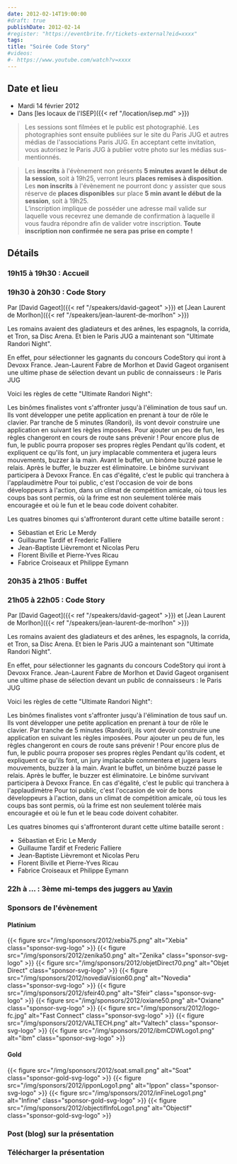 ```yaml
---
date: 2012-02-14T19:00:00
#draft: true
publishDate: 2012-02-14
#register: "https://eventbrite.fr/tickets-external?eid=xxxx"
tags:
title: "Soirée Code Story"
#videos: 
#- https://www.youtube.com/watch?v=xxxx
---
```


## Date et lieu

* Mardi 14 février 2012
* Dans [les locaux de l'ISEP]({{< ref "/location/isep.md" >}})

> Les sessions sont filmées et le public est photographié. Les photographies sont ensuite publiées sur le site du Paris JUG et autres médias de l'associations Paris JUG. En acceptant cette invitation, vous autorisez le Paris JUG à publier votre photo sur les médias sus-mentionnés.

> Les **inscrits** à l'évènement non présents **5 minutes avant le début de la session**, soit à 19h25, verront leurs **places remises à disposition**.  
Les **non inscrits** à l'évènement ne pourront donc y assister que sous réserve de **places disponibles** sur place **5 min avant le début de la session**, soit à 19h25.  
L’inscription implique de posséder une adresse mail valide sur laquelle vous recevrez une demande de confirmation à laquelle il vous faudra répondre afin de valider votre inscription.
**Toute inscription non confirmée ne sera pas prise en compte !**

## Détails

### 19h15 à 19h30 : Accueil

### 19h30 à 20h30 : Code Story

Par [David Gageot]({{< ref "/speakers/david-gageot" >}}) et [Jean Laurent de Morlhon]({{< ref "/speakers/jean-laurent-de-morlhon" >}})

Les romains avaient des gladiateurs et des arênes, les espagnols, la corrida, et Tron, sa Disc Arena. Et bien le Paris JUG a maintenant son "Ultimate Randori Night".

En effet, pour sélectionner les gagnants du concours CodeStory qui iront à Devoxx France. Jean-Laurent Fabre de Morlhon et David Gageot organisent une ultime phase de sélection devant un public de connaisseurs : le Paris JUG

Voici les règles de cette "Ultimate Randori Night":

Les binômes finalistes vont s'affronter jusqu'à l'élimination de tous sauf un.
Ils vont développer une petite application en prenant à tour de rôle le clavier.
Par tranche de 5 minutes (Randori), ils vont devoir construire une application en suivant les règles imposées.
Pour ajouter un peu de fun, les règles changeront en cours de route sans prévenir !
Pour encore plus de fun, le public pourra proposer ses propres règles
Pendant qu'ils codent, et expliquent ce qu'ils font, un jury implacable commentera et jugera leurs mouvements, buzzer à la main.
Avant le buffet, un binôme buzzé passe le relais.
Après le buffer, le buzzer est éliminatoire.
Le binôme survivant participera à Devoxx France.
En cas d'égalité, c'est le public qui tranchera à l'applaudimètre
Pour toi public, c'est l'occasion de voir de bons développeurs à l'action, dans un climat de compétition amicale, où tous les coups bas sont permis, où la frime est non seulement tolérée mais encouragée et où le fun et le beau code doivent cohabiter.

Les quatres binomes qui s'affronteront durant cette ultime bataille seront :

- Sébastian et Eric Le Merdy
- Guillaume Tardif et Frederic Falliere
- Jean-Baptiste Lièvremont et Nicolas Peru
- Florent Biville et Pierre-Yves Ricau
- Fabrice Croiseaux et Philippe Eymann

### 20h35 à 21h05 : Buffet

### 21h05 à 22h05 :  Code Story

Par [David Gageot]({{< ref "/speakers/david-gageot" >}}) et [Jean Laurent de Morlhon]({{< ref "/speakers/jean-laurent-de-morlhon" >}})

Les romains avaient des gladiateurs et des arênes, les espagnols, la corrida, et Tron, sa Disc Arena. Et bien le Paris JUG a maintenant son "Ultimate Randori Night".

En effet, pour sélectionner les gagnants du concours CodeStory qui iront à Devoxx France. Jean-Laurent Fabre de Morlhon et David Gageot organisent une ultime phase de sélection devant un public de connaisseurs : le Paris JUG

Voici les règles de cette "Ultimate Randori Night":

Les binômes finalistes vont s'affronter jusqu'à l'élimination de tous sauf un.
Ils vont développer une petite application en prenant à tour de rôle le clavier.
Par tranche de 5 minutes (Randori), ils vont devoir construire une application en suivant les règles imposées.
Pour ajouter un peu de fun, les règles changeront en cours de route sans prévenir !
Pour encore plus de fun, le public pourra proposer ses propres règles
Pendant qu'ils codent, et expliquent ce qu'ils font, un jury implacable commentera et jugera leurs mouvements, buzzer à la main.
Avant le buffet, un binôme buzzé passe le relais.
Après le buffer, le buzzer est éliminatoire.
Le binôme survivant participera à Devoxx France.
En cas d'égalité, c'est le public qui tranchera à l'applaudimètre
Pour toi public, c'est l'occasion de voir de bons développeurs à l'action, dans un climat de compétition amicale, où tous les coups bas sont permis, où la frime est non seulement tolérée mais encouragée et où le fun et le beau code doivent cohabiter.

Les quatres binomes qui s'affronteront durant cette ultime bataille seront :

- Sébastian et Eric Le Merdy
- Guillaume Tardif et Frederic Falliere
- Jean-Baptiste Lièvremont et Nicolas Peru
- Florent Biville et Pierre-Yves Ricau
- Fabrice Croiseaux et Philippe Eymann

### 22h à ... : 3ème mi-temps des juggers au [Vavin](https://maps.google.fr/maps/place?hl=fr&sourceid=navclient-ff&rlz=1B3GGGL_frFR294FR295&um=1&ie=UTF-8&q=restaurant+le+vavin+paris&fb=1&gl=fr&hq=restaurant+le+vavin&hnear=paris&cid=16763854041267710574)

### Sponsors de l'évènement

#### Platinium
{{< figure src="/img/sponsors/2012/xebia75.png" alt="Xebia" class="sponsor-svg-logo" >}}
{{< figure src="/img/sponsors/2012/zenika50.png" alt="Zenika" class="sponsor-svg-logo" >}}
{{< figure src="/img/sponsors/2012/objetDirect70.png" alt="Objet Direct" class="sponsor-svg-logo" >}}
{{< figure src="/img/sponsors/2012/novediaVision60.png" alt="Novedia" class="sponsor-svg-logo" >}}
{{< figure src="/img/sponsors/2012/sfeir40.png" alt="Sfeir" class="sponsor-svg-logo" >}}
{{< figure src="/img/sponsors/2012/oxiane50.png" alt="Oxiane" class="sponsor-svg-logo" >}}
{{< figure src="/img/sponsors/2012/logo-fc.jpg" alt="Fast Connect" class="sponsor-svg-logo" >}}
{{< figure src="/img/sponsors/2012/VALTECH.png" alt="Valtech" class="sponsor-svg-logo" >}}
{{< figure src="/img/sponsors/2012/ibmCDWLogo1.png" alt="ibm" class="sponsor-svg-logo" >}}

#### Gold
{{< figure src="/img/sponsors/2012/soat.small.png" alt="Soat" class="sponsor-gold-svg-logo" >}}
{{< figure src="/img/sponsors/2012/ipponLogo1.png" alt="Ippon" class="sponsor-svg-logo" >}}
{{< figure src="/img/sponsors/2012/inFineLogo1.png" alt="Infine" class="sponsor-gold-svg-logo" >}}
{{< figure src="/img/sponsors/2012/objectifInfoLogo1.png" alt="Objectif" class="sponsor-gold-svg-logo" >}}



### Post (blog) sur la présentation

### Télécharger la présentation
